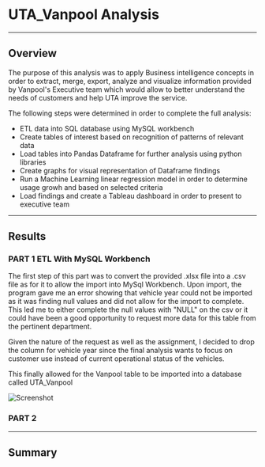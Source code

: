 # UTA_Vanpool Analysis
----
## Overview

The purpose of this analysis was to apply Business intelligence concepts in order to extract, merge, export, analyze and visualize information provided by Vanpool's Executive team which would allow to better understand the needs of  customers and help UTA improve the service.

The following steps were determined in order to complete the full analysis:

- ETL data into SQL database using MySQL workbench
- Create tables of interest based on recognition of patterns of relevant data
- Load tables into Pandas Dataframe for further analysis using python libraries
- Create graphs for visual representation of Dataframe findings
- Run a Machine Learning linear regression model in order to determine usage growh and based on selected criteria
- Load findings and create a Tableau dashboard in order to present to executive team

----
## Results
### PART 1 ETL With MySQL Workbench

The first step of this part was to convert the provided .xlsx file into a .csv file as for it to allow the import into MySql Workbench. Upon import, the program gave me an error showing that vehicle year could not be imported as it was finding null values and did not allow for the import to complete. This led me to either complete the null values with "NULL" on the csv or it could have been a good opportunity to request more data for this table from the pertinent department. 

Given the nature of the request as well as the assignment, I decided to drop the column for vehicle year since the final analysis wants to focus on customer use instead of current operational status of the vehicles.

This finally allowed for the Vanpool table to be imported into a database called UTA_Vanpool




![Screenshot]()



### PART 2 


----
## Summary 

